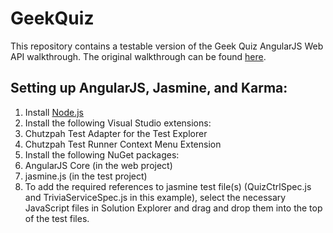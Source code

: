 # GeekQuiz
This repository contains a testable version of the Geek Quiz AngularJS Web API walkthrough. The original walkthrough can be found [here](http://www.asp.net/web-api/overview/getting-started-with-aspnet-web-api/build-a-single-page-application-spa-with-aspnet-web-api-and-angularjs).

## Setting up AngularJS, Jasmine, and Karma:
1. Install [Node.js](https://nodejs.org/)
2. Install the following Visual Studio extensions:
  1. Chutzpah Test Adapter for the Test Explorer
  2. Chutzpah Test Runner Context Menu Extension
3. Install the following NuGet packages:
  1. AngularJS Core (in the web project)
  2. jasmine.js (in the test project)
4. To add the required references to jasmine test file(s) (QuizCtrlSpec.js and TriviaServiceSpec.js in this example), select the necessary JavaScript files in Solution Explorer and drag and drop them into the top of the test files.
